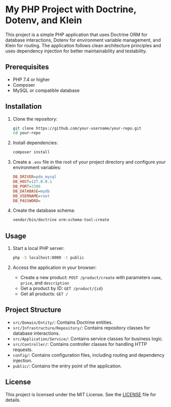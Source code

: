 # My PHP Project with Doctrine, Dotenv, and Klein

This project is a simple PHP application that uses Doctrine ORM for database interactions, Dotenv for environment variable management, and Klein for routing. The application follows clean architecture principles and uses dependency injection for better maintainability and testability.

## Prerequisites

- PHP 7.4 or higher
- Composer
- MySQL or compatible database

## Installation

1. Clone the repository:

    ```bash
    git clone https://github.com/your-username/your-repo.git
    cd your-repo
    ```

2. Install dependencies:

    ```bash
    composer install
    ```

3. Create a `.env` file in the root of your project directory and configure your environment variables:

    ```ini
    DB_DRIVER=pdo_mysql
    DB_HOST=127.0.0.1
    DB_PORT=3306
    DB_DATABASE=mydb
    DB_USERNAME=root
    DB_PASSWORD=
    ```

4. Create the database schema:

    ```bash
    vendor/bin/doctrine orm:schema-tool:create
    ```

## Usage

1. Start a local PHP server:

    ```bash
    php -S localhost:8000 -t public
    ```

2. Access the application in your browser:

    - Create a new product: `POST /product/create` with parameters `name`, `price`, and `description`
    - Get a product by ID: `GET /product/{id}`
    - Get all products: `GET /`

## Project Structure

- `src/Domain/Entity/`: Contains Doctrine entities.
- `src/Infrastructure/Repository/`: Contains repository classes for database interactions.
- `src/Application/Service/`: Contains service classes for business logic.
- `src/Controller/`: Contains controller classes for handling HTTP requests.
- `config/`: Contains configuration files, including routing and dependency injection.
- `public/`: Contains the entry point of the application.

## License

This project is licensed under the MIT License. See the [LICENSE](LICENSE) file for details.